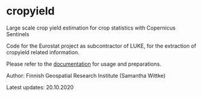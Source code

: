 # cropyield
Large scale crop yield estimation for crop statistics with Copernicus Sentinels

Code for the Eurostat project as subcontractor of LUKE, for the extraction of cropyield related information.

Please refer to the [documentation](https://cropyield.readthedocs.io/en/latest/index.html) for usage and preparations.

Author: Finnish Geospatial Research Institute (Samantha Wittke)

Latest updates: 20.10.2020

